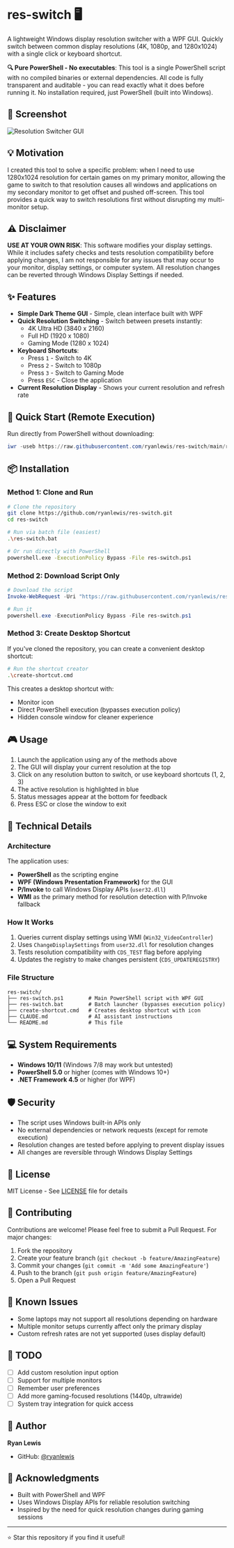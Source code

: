 # res-switch 🖥️

A lightweight Windows display resolution switcher with a WPF GUI. Quickly switch between common display resolutions (4K, 1080p, and 1280x1024) with a single click or keyboard shortcut.

**🔍 Pure PowerShell - No executables**: This tool is a single PowerShell script with no compiled binaries or external dependencies. All code is fully transparent and auditable - you can read exactly what it does before running it. No installation required, just PowerShell (built into Windows).

## 📸 Screenshot

![Resolution Switcher GUI](images/screenshot.png)

## 💡 Motivation

I created this tool to solve a specific problem: when I need to use 1280x1024 resolution for certain games on my primary monitor, allowing the game to switch to that resolution causes all windows and applications on my secondary monitor to get offset and pushed off-screen. This tool provides a quick way to switch resolutions first without disrupting my multi-monitor setup.

## ⚠️ Disclaimer

**USE AT YOUR OWN RISK**: This software modifies your display settings. While it includes safety checks and tests resolution compatibility before applying changes, I am not responsible for any issues that may occur to your monitor, display settings, or computer system. All resolution changes can be reverted through Windows Display Settings if needed.

## ✨ Features

- **Simple Dark Theme GUI** - Simple, clean interface built with WPF
- **Quick Resolution Switching** - Switch between presets instantly:
  - 4K Ultra HD (3840 x 2160)
  - Full HD (1920 x 1080)
  - Gaming Mode (1280 x 1024)
- **Keyboard Shortcuts**:
  - Press `1` - Switch to 4K
  - Press `2` - Switch to 1080p
  - Press `3` - Switch to Gaming Mode
  - Press `ESC` - Close the application
- **Current Resolution Display** - Shows your current resolution and refresh rate

## 🚀 Quick Start (Remote Execution)

Run directly from PowerShell without downloading:

```powershell
iwr -useb https://raw.githubusercontent.com/ryanlewis/res-switch/main/res-switch.ps1 | iex
```

## 📦 Installation

### Method 1: Clone and Run

```bash
# Clone the repository
git clone https://github.com/ryanlewis/res-switch.git
cd res-switch

# Run via batch file (easiest)
.\res-switch.bat

# Or run directly with PowerShell
powershell.exe -ExecutionPolicy Bypass -File res-switch.ps1
```

### Method 2: Download Script Only

```powershell
# Download the script
Invoke-WebRequest -Uri "https://raw.githubusercontent.com/ryanlewis/res-switch/main/res-switch.ps1" -OutFile "res-switch.ps1"

# Run it
powershell.exe -ExecutionPolicy Bypass -File res-switch.ps1
```

### Method 3: Create Desktop Shortcut

If you've cloned the repository, you can create a convenient desktop shortcut:

```bash
# Run the shortcut creator
.\create-shortcut.cmd
```

This creates a desktop shortcut with:
- Monitor icon
- Direct PowerShell execution (bypasses execution policy)
- Hidden console window for cleaner experience

## 🎮 Usage

1. Launch the application using any of the methods above
2. The GUI will display your current resolution at the top
3. Click on any resolution button to switch, or use keyboard shortcuts (1, 2, 3)
4. The active resolution is highlighted in blue
5. Status messages appear at the bottom for feedback
6. Press ESC or close the window to exit

## 🔧 Technical Details

### Architecture

The application uses:
- **PowerShell** as the scripting engine
- **WPF (Windows Presentation Framework)** for the GUI
- **P/Invoke** to call Windows Display APIs (`user32.dll`)
- **WMI** as the primary method for resolution detection with P/Invoke fallback

### How It Works

1. Queries current display settings using WMI (`Win32_VideoController`)
2. Uses `ChangeDisplaySettings` from `user32.dll` for resolution changes
3. Tests resolution compatibility with `CDS_TEST` flag before applying
4. Updates the registry to make changes persistent (`CDS_UPDATEREGISTRY`)

### File Structure

```
res-switch/
├── res-switch.ps1        # Main PowerShell script with WPF GUI
├── res-switch.bat        # Batch launcher (bypasses execution policy)
├── create-shortcut.cmd   # Creates desktop shortcut with icon
├── CLAUDE.md             # AI assistant instructions
└── README.md             # This file
```

## 💻 System Requirements

- **Windows 10/11** (Windows 7/8 may work but untested)
- **PowerShell 5.0** or higher (comes with Windows 10+)
- **.NET Framework 4.5** or higher (for WPF)

## 🛡️ Security

- The script uses Windows built-in APIs only
- No external dependencies or network requests (except for remote execution)
- Resolution changes are tested before applying to prevent display issues
- All changes are reversible through Windows Display Settings

## 📄 License

MIT License - See [LICENSE](LICENSE) file for details

## 🤝 Contributing

Contributions are welcome! Please feel free to submit a Pull Request. For major changes:

1. Fork the repository
2. Create your feature branch (`git checkout -b feature/AmazingFeature`)
3. Commit your changes (`git commit -m 'Add some AmazingFeature'`)
4. Push to the branch (`git push origin feature/AmazingFeature`)
5. Open a Pull Request

## 🐛 Known Issues

- Some laptops may not support all resolutions depending on hardware
- Multiple monitor setups currently affect only the primary display
- Custom refresh rates are not yet supported (uses display default)

## 📝 TODO

- [ ] Add custom resolution input option
- [ ] Support for multiple monitors
- [ ] Remember user preferences
- [ ] Add more gaming-focused resolutions (1440p, ultrawide)
- [ ] System tray integration for quick access

## 👤 Author

**Ryan Lewis**

- GitHub: [@ryanlewis](https://github.com/ryanlewis)

## 🙏 Acknowledgments

- Built with PowerShell and WPF
- Uses Windows Display APIs for reliable resolution switching
- Inspired by the need for quick resolution changes during gaming sessions

---

⭐ Star this repository if you find it useful!